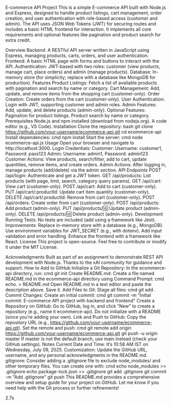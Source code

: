 E-commerce API Project
This is a simple E-commerce API built with Node.js and Express, designed to handle product listings, cart management, order creation, and user authentication with role-based access (customer and admin). The API uses JSON Web Tokens (JWT) for securing routes and includes a basic HTML frontend for interaction. It implements all core requirements and optional features like pagination and product search for extra credit.

Overview
Backend: A RESTful API server written in JavaScript using Express, managing products, carts, orders, and user authentication.
Frontend: A basic HTML page with forms and buttons to interact with the API.
Authentication: JWT-based with two roles: customer (view products, manage cart, place orders) and admin (manage products).
Database: In-memory store (for simplicity; replace with a database like MongoDB for production).
Features
Product Listings: Fetch a list of available products with pagination and search by name or category.
Cart Management: Add, update, and remove items from the shopping cart (customer-only).
Order Creation: Create orders from the cart (customer-only).
User Authentication: Login with JWT, supporting customer and admin roles.
Admin Features: Add, update, and delete products (admin-only).
Optional Features:
Pagination for product listings.
Product search by name or category.
Prerequisites
Node.js and npm installed (download from nodejs.org).
A code editor (e.g., VS Code).
Installation
Clone the repository:
bash
git clone https://github.com/your-username/ecommerce-api.git
cd ecommerce-api
Install dependencies:
cmd
npm install
Start the server:
cmd
node ecommerce-api.js
Usage
Open your browser and navigate to http://localhost:3000.
Login Credentials:
Customer: Username: customer1, Password: pass123
Admin: Username: admin1, Password: admin123
Customer Actions:
View products, search/filter, add to cart, update quantities, remove items, and create orders.
Admin Actions:
After logging in, manage products (add/delete) via the admin section.
API Endpoints
POST /api/login: Authenticate and get a JWT token.
GET /api/products: List products (with page, limit, search, category query params).
GET /api/cart: View cart (customer-only).
POST /api/cart: Add to cart (customer-only).
PUT /api/cart/:productId: Update cart item quantity (customer-only).
DELETE /api/cart/:productId: Remove from cart (customer-only).
POST /api/orders: Create order from cart (customer-only).
POST /api/products: Add product (admin-only).
PUT /api/products/:id: Update product (admin-only).
DELETE /api/products/:id: Delete product (admin-only).
Development
Running Tests: No tests are included (add using a framework like Jest).
Improvements:
Replace in-memory store with a database (e.g., MongoDB).
Use environment variables for JWT_SECRET (e.g., with dotenv).
Add input validation and error handling.
Enhance the frontend with a framework like React.
License
This project is open-source. Feel free to contribute or modify it under the MIT License.

Acknowledgments
Built as part of an assignment to demonstrate REST API development with Node.js.
Thanks to the xAI community for guidance and support.
How to Add to GitHub
Initialize a Git Repository:
In the ecommerce-api directory, run:
cmd
git init
Create README.md:
Create a file named README.md in the ecommerce-api directory using Command Prompt:
cmd
echo. > README.md
Open README.md in a text editor and paste the description above. Save it.
Add Files to Git:
Stage all files:
cmd
git add .
Commit Changes:
Create an initial commit:
cmd
git commit -m "Initial commit: E-commerce API project with backend and frontend"
Create a Repository on GitHub:
Go to GitHub, log in, and click "New" to create a repository (e.g., name it ecommerce-api).
Do not initialize with a README (since you’re adding your own).
Link and Push to GitHub:
Copy the repository URL (e.g., https://github.com/your-username/ecommerce-api.git).
Set the remote and push:
cmd
git remote add origin https://github.com/your-username/ecommerce-api.git
git push -u origin master
If master is not the default branch, use main instead (check your GitHub settings).
Notes
Current Date and Time: It’s 10:58 AM IST on Wednesday, July 09, 2025.
Customization: Update the GitHub URL, username, and any personal acknowledgments in the README.md.
gitignore: Consider adding a .gitignore file to exclude node_modules/ and other temporary files. You can create one with:
cmd
echo node_modules >> .gitignore
echo package-lock.json >> .gitignore
git add .gitignore
git commit -m "Add .gitignore"
git push
This README.md provides a comprehensive overview and setup guide for your project on GitHub. Let me know if you need help with the Git process or further refinements!

2.7s
